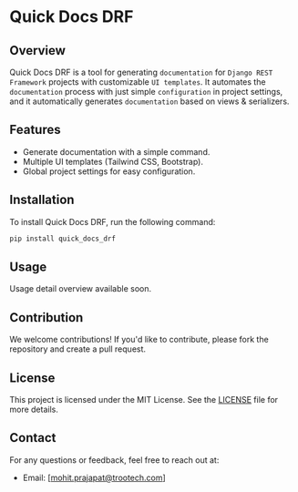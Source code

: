 # Quick Docs DRF

## Overview

Quick Docs DRF is a tool for generating `documentation` for `Django REST Framework` projects with customizable `UI templates`. It automates the `documentation` process with just simple `configuration` in project settings, and it automatically generates `documentation` based on views & serializers.

## Features

- Generate documentation with a simple command.
- Multiple UI templates (Tailwind CSS, Bootstrap).
- Global project settings for easy configuration.

## Installation

To install Quick Docs DRF, run the following command:

```bash
pip install quick_docs_drf
```

## Usage

Usage detail overview available soon.

## Contribution

We welcome contributions! If you'd like to contribute, please fork the repository and create a pull request.

## License

This project is licensed under the MIT License. See the [LICENSE](LICENSE) file for more details.

## Contact

For any questions or feedback, feel free to reach out at:  

- Email: [mohit.prajapat@trootech.com]
